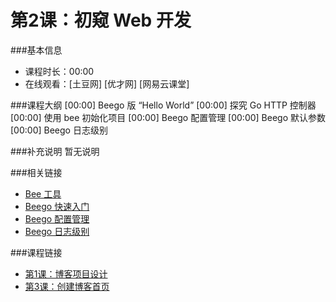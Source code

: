 第2课：初窥 Web 开发
==========================

###基本信息
- 课程时长：00:00
- 在线观看：[土豆网] [优才网] [网易云课堂]

###课程大纲
	[00:00] Beego 版 “Hello World”
	[00:00] 探究 Go HTTP 控制器
	[00:00] 使用 bee 初始化项目
	[00:00] Beego 配置管理
	[00:00] Beego 默认参数
	[00:00] Beego 日志级别
	
###补充说明
暂无说明

###相关链接
- [Bee 工具](https://github.com/astaxie/bee)
- [Beego 快速入门](https://github.com/astaxie/beego/blob/master/docs/zh/Quickstart.md)
- [Beego 配置管理](https://github.com/astaxie/beego/blob/master/docs/zh/Quickstart.md#%E9%85%8D%E7%BD%AE%E7%AE%A1%E7%90%86)
- [Beego 日志级别](https://github.com/astaxie/beego/blob/master/docs/zh/Quickstart.md#%E4%B8%8D%E5%90%8C%E7%BA%A7%E5%88%AB%E7%9A%84log%E6%97%A5%E5%BF%97%E5%87%BD%E6%95%B0)

###课程链接
- [第1课：博客项目设计](../lecture1/lecture1.md)
- [第3课：创建博客首页](../lecture3/lecture3.md)